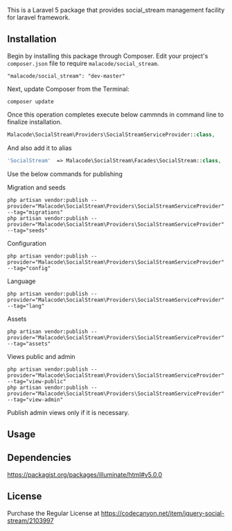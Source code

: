 This is a Laravel 5 package that provides social_stream management facility for laravel framework.

## Installation

Begin by installing this package through Composer. Edit your project's `composer.json` file to require `malacode/social_stream`.

    "malacode/social_stream": "dev-master"

Next, update Composer from the Terminal:

    composer update

Once this operation completes execute below cammnds in command line to finalize installation.

```php
Malacode\SocialStream\Providers\SocialStreamServiceProvider::class,

```

And also add it to alias

```php
'SocialStream'  => Malacode\SocialStream\Facades\SocialStream::class,
```

Use the below commands for publishing

Migration and seeds

    php artisan vendor:publish --provider="Malacode\SocialStream\Providers\SocialStreamServiceProvider" --tag="migrations"
    php artisan vendor:publish --provider="Malacode\SocialStream\Providers\SocialStreamServiceProvider" --tag="seeds"

Configuration

    php artisan vendor:publish --provider="Malacode\SocialStream\Providers\SocialStreamServiceProvider" --tag="config"

Language

    php artisan vendor:publish --provider="Malacode\SocialStream\Providers\SocialStreamServiceProvider" --tag="lang"
    
Assets

    php artisan vendor:publish --provider="Malacode\SocialStream\Providers\SocialStreamServiceProvider" --tag="assets"    

Views public and admin

    php artisan vendor:publish --provider="Malacode\SocialStream\Providers\SocialStreamServiceProvider" --tag="view-public"
    php artisan vendor:publish --provider="Malacode\SocialStream\Providers\SocialStreamServiceProvider" --tag="view-admin"

Publish admin views only if it is necessary.

## Usage

## Dependencies

   https://packagist.org/packages/illuminate/html#v5.0.0

## License

   Purchase the Regular License at https://codecanyon.net/item/jquery-social-stream/2103997

